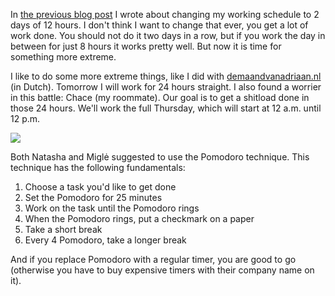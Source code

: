 ---
---

In [the previous blog post](https://laspalmas.adriaan.io/work-24-hours-in-two-days) I wrote about changing my working schedule to 2 days of 12 hours. I don't think I want to change that ever, you get a lot of work done. You should not do it two days in a row, but if you work the day in between for just 8 hours it works pretty well. But now it is time for something more extreme.

I like to do some more extreme things, like I did with [demaandvanadriaan.nl](https://demaandvanadriaan.nl/) (in Dutch). Tomorrow I will work for 24 hours straight. I also found a worrier in this battle: Chace (my roommate). Our goal is to get a shitload done in those 24 hours. We'll work the full Thursday, which will start at 12 a.m. until 12 p.m.

![](/images/)

Both Natasha and Miglė suggested to use the Pomodoro technique. This technique has the following fundamentals:

1. Choose a task you'd like to get done
2. Set the Pomodoro for 25 minutes
3. Work on the task until the Pomodoro rings
4. When the Pomodoro rings, put a checkmark on a paper
5. Take a short break
6. Every 4 Pomodoro, take a longer break

And if you replace Pomodoro with a regular timer, you are good to go (otherwise you have to buy expensive timers with their company name on it).
